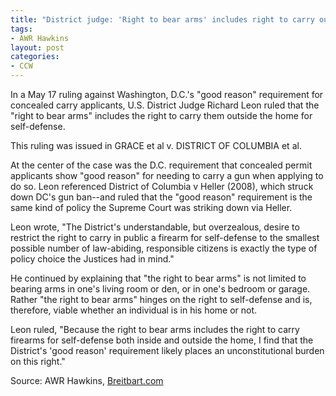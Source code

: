 ```yaml
---
title: "District judge: 'Right to bear arms' includes right to carry outside home"
tags:
- AWR Hawkins
layout: post
categories:
- CCW
---
```


In a May 17 ruling against Washington, D.C.'s "good reason" requirement for concealed carry applicants, U.S. District Judge Richard Leon ruled that the "right to bear arms" includes the right to carry them outside the home for self-defense.

This ruling was issued in GRACE et al v. DISTRICT OF COLUMBIA et al.

At the center of the case was the D.C. requirement that concealed permit applicants show "good reason" for needing to carry a gun when applying to do so. Leon referenced District of Columbia v Heller (2008), which struck down DC's gun ban--and ruled that the "good reason" requirement is the same kind of policy the Supreme Court was striking down via Heller.

Leon wrote, "The District's understandable, but overzealous, desire to restrict the right to carry in public a firearm for self-defense to the smallest possible number of law-abiding, responsible citizens is exactly the type of policy choice the Justices had in mind."

He continued by explaining that "the right to bear arms" is not limited to bearing arms in one's living room or den, or in one's bedroom or garage. Rather "the right to bear arms" hinges on the right to self-defense and is, therefore, viable whether an individual is in his home or not.

Leon ruled, "Because the right to bear arms includes the right to carry firearms for self-defense both inside and outside the home, I find that the District's 'good reason' requirement likely places an unconstitutional burden on this right."

Source: AWR Hawkins, [Breitbart.com](https://www.breitbart.com/big-government/2016/05/17/district-judge-right-to-bear-arms-includes-right-to-carry-outside-home/)
